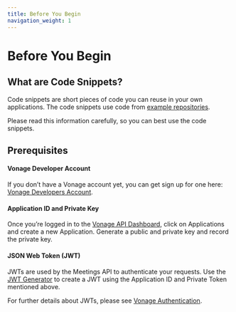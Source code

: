 ```yaml
---
title: Before You Begin
navigation_weight: 1
---
```


# Before You Begin

## What are Code Snippets?

Code snippets are short pieces of code you can reuse in your own applications.
The code snippets use code from [example repositories](https://github.com/topics/nexmo-quickstart).

Please read this information carefully, so you can best use the code snippets.  

## Prerequisites

#### Vonage Developer Account

If you don’t have a Vonage account yet, you can get sign up for one here: [Vonage Developers Account](https://ui.idp.vonage.com/ui/auth/registration?icid=tryitfree_adpdocs_nexmodashbdfreetrialsignup_inpagelink).

#### Application ID and Private Key

Once you’re logged in to the [Vonage API Dashboard](https://dashboard.nexmo.com), click on Applications and create a new Application. Generate a public and private key and record the private key.

#### JSON Web Token (JWT)

JWTs are used by the Meetings API to authenticate your requests. Use the [JWT Generator](https://developer.vonage.com/jwt) to create a JWT using the Application ID and Private Token mentioned above.

For further details about JWTs, please see [Vonage Authentication](/concepts/guides/authentication).
